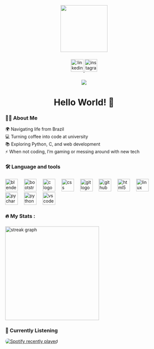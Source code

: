 <div align="center">
  <img height="150" src="https://media0.giphy.com/media/v1.Y2lkPTc5MGI3NjExcHo0d3UwNDVlZ2o5ODZ1NzNlZWk1Y3psdW4yeWxqNWlicnQ2bmlneCZlcD12MV9pbnRlcm5hbF9naWZfYnlfaWQmY3Q9cw/dsW9sCnEb5SBtffGqC/giphy.gif"  />
</div>

###

<div align="center">
  <a href="https://www.linkedin.com/in/rafael-knebel/?locale=en_US" target="_blank">
    <img src="https://img.shields.io/static/v1?message=LinkedIn&logo=linkedin&label=&color=0077B5&logoColor=white&labelColor=&style=for-the-badge" height="40" alt="linkedin logo"  />
  </a>
  <a href="https://www.instagram.com/rafaelkn_/" target="_blank">
    <img src="https://img.shields.io/static/v1?message=Instagram&logo=instagram&label=&color=E4405F&logoColor=white&labelColor=&style=for-the-badge" height="40" alt="instagram logo"  />
  </a>
</div>

###

<div align="center">
  <img src="https://visitor-badge.laobi.icu/badge?page_id=rafaelkn.rafaelkn&left_color=black&right_color=rebeccapurple"  />
</div>


<h1 align="center">Hello World! 👋</h1>

<h3 align="left">👩‍💻  About Me</h3>
<p align="left">🌍 Navigating life from Brazil  <br>💻 Turning coffee into code at university  <br>📚 Exploring Python, C, and web development  <br>⚡ When not coding, I’m gaming or messing around with new tech</p>

<h3 align="left">🛠 Language and tools</h3>

###

<div align="left">
  <img src="https://cdn.jsdelivr.net/gh/devicons/devicon/icons/blender/blender-original.svg" height="40" alt="blender logo"  />
  <img width="12" />
  <img src="https://cdn.jsdelivr.net/gh/devicons/devicon/icons/bootstrap/bootstrap-original.svg" height="40" alt="bootstrap logo"  />
  <img width="12" />
  <img src="https://cdn.jsdelivr.net/gh/devicons/devicon/icons/c/c-original.svg" height="40" alt="c logo"  />
  <img width="12" />
  <img src="https://cdn.jsdelivr.net/gh/devicons/devicon/icons/css3/css3-original.svg" height="40" alt="css logo"  />
  <img width="12" />
  <img src="https://cdn.jsdelivr.net/gh/devicons/devicon/icons/git/git-original.svg" height="40" alt="git logo"  />
  <img width="12" />
  <img src="https://cdn.jsdelivr.net/gh/devicons/devicon/icons/github/github-original.svg" height="40" alt="github logo"  />
  <img width="12" />
  <img src="https://cdn.jsdelivr.net/gh/devicons/devicon/icons/html5/html5-original.svg" height="40" alt="html5 logo"  />
  <img width="12" />
  <img src="https://cdn.jsdelivr.net/gh/devicons/devicon/icons/linux/linux-original.svg" height="40" alt="linux logo"  />
  <img width="12" />
  <img src="https://cdn.jsdelivr.net/gh/devicons/devicon/icons/pycharm/pycharm-original.svg" height="40" alt="pycharm logo"  />
  <img width="12" />
  <img src="https://cdn.jsdelivr.net/gh/devicons/devicon/icons/python/python-original.svg" height="40" alt="python logo"  />
  <img width="12" />
  <img src="https://cdn.jsdelivr.net/gh/devicons/devicon/icons/vscode/vscode-original.svg" height="40" alt="vscode logo"  />
</div>

###

<h3 align="left">🔥   My Stats :</h3>

###

<div align="left">
  <img src="https://streak-stats.demolab.com?user=rafaelkn&locale=en&mode=daily&theme=midnight-purple&hide_border=false&border_radius=5&order=3" height="300" alt="streak graph"  />
</div>

###

<h3>🎵 Currently Listening</h3>

<a href="https://open.spotify.com/user/31kqb3ouoecz2mo54yd2cjhw64mi">
  <img 
    src="https://spotify-recently-played-readme.vercel.app/api?user=31kqb3ouoecz2mo54yd2cjhw64mi&unique={true|1|on|yes}" 
    alt="Spotify recently played"
    style="max-width: 100%; height: auto; border-radius: 8px;"
  />
</a>

###
